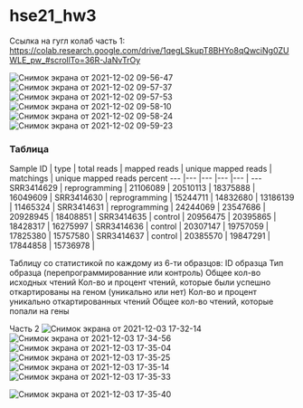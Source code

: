 # hse21_hw3
Ссылка на гугл колаб часть 1: https://colab.research.google.com/drive/1qegLSkupT8BHYo8qQwciNg0ZUWLE_pw_#scrollTo=36R-JaNvTrOy

![Снимок экрана от 2021-12-02 09-56-47](https://user-images.githubusercontent.com/93282657/144373759-769b62b0-9fc0-405c-aae5-bf14267e0efc.png)
![Снимок экрана от 2021-12-02 09-57-37](https://user-images.githubusercontent.com/93282657/144373794-484e8299-62bc-43c0-9a33-285987df4689.png)
![Снимок экрана от 2021-12-02 09-57-53](https://user-images.githubusercontent.com/93282657/144373804-2cec8cf1-77d7-4c61-95df-f7f8415991b8.png)
![Снимок экрана от 2021-12-02 09-58-10](https://user-images.githubusercontent.com/93282657/144373815-8bd2a1ac-34b6-4035-a1a1-ba1ca5489461.png)
![Снимок экрана от 2021-12-02 09-58-24](https://user-images.githubusercontent.com/93282657/144373823-87c4103b-bad5-497e-b97b-6df60bc026ce.png)
![Снимок экрана от 2021-12-02 09-59-23](https://user-images.githubusercontent.com/93282657/144373830-d4454f3d-51ee-4e4d-b654-d04d0af0d45f.png)

### Таблица
Sample ID | type | total reads | mapped reads | unique mapped reads | matchings | unique mapped reads percent
 --- |--- |--- |--- |--- | ---
SRR3414629 | reprogramming | 21106089 | 20510113 | 18375888 | 16049609 |
SRR3414630 | reprogramming | 15244711 | 14832680 | 13186139 | 11465324 |
SRR3414631 | reprogramming | 24244069 | 23547686 | 20928945 | 18408851 |
SRR3414635 | control | 20956475 | 20395865 | 18428317 | 16275997 |
SRR3414636 | control | 20307147 | 19757059 | 17825380 | 15757580 |
SRR3414637 | control | 20385570 | 19847291 | 17844858 | 15736978 |

Таблицу со статистикой по каждому из 6-ти образцов:
ID образца
Тип образца (перепрограммированние или контроль)
Общее кол-во исходных чтений
Кол-во и процент чтений, которые были успешно откартированы на геном (уникально или нет)
Кол-во и процент уникально откартированных чтений
Общее кол-во чтений, которые попали на гены

Часть 2
![Снимок экрана от 2021-12-03 17-32-14](https://user-images.githubusercontent.com/93282657/144619871-fcdb722d-5096-4372-99cd-cf168e168f90.png) 
![Снимок экрана от 2021-12-03 17-34-56](https://user-images.githubusercontent.com/93282657/144620288-3ee0a81c-6a06-4d61-8684-fbc54215a5d3.png)
![Снимок экрана от 2021-12-03 17-35-04](https://user-images.githubusercontent.com/93282657/144620300-c6205a10-3919-4e2c-a077-f020100e7c75.png)
![Снимок экрана от 2021-12-03 17-35-25](https://user-images.githubusercontent.com/93282657/144620317-a53a8452-c3e0-49f6-9ca5-4f6614a98cd5.png)
![Снимок экрана от 2021-12-03 17-35-14](https://user-images.githubusercontent.com/93282657/144620304-1f23cd2d-9f8c-4691-8d16-facd0258fd05.png)
![Снимок экрана от 2021-12-03 17-35-33](https://user-images.githubusercontent.com/93282657/144620428-75e26bbd-7b43-4c4d-8b38-d2d155ea9f31.png)

![Снимок экрана от 2021-12-03 17-35-40](https://user-images.githubusercontent.com/93282657/144620441-995e4b38-fa12-40fa-951c-fc7c7b1c5565.png)

